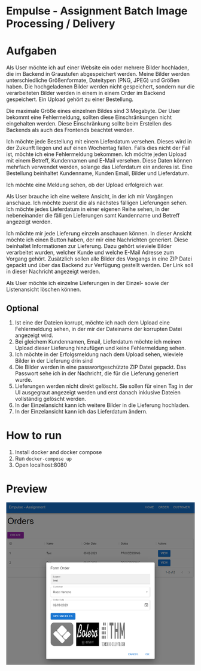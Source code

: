 # Empulse - Assignment Batch Image Processing / Delivery

# Aufgaben

Als User möchte ich auf einer Website ein oder mehrere Bilder hochladen, die im Backend in Graustufen abgespeichert werden. Meine Bilder werden unterschiedliche Größenformate, Dateitypen (PNG, JPEG) und Größen haben. Die hochgeladenen Bilder werden nicht gespeichert, sondern nur die verarbeiteten Bilder werden in einem in einem Order im Backend gespeichert. Ein Upload gehört zu einer Bestellung.

Die maximale Größe eines einzelnen Bildes sind 3 Megabyte. Der User bekommt eine Fehlermeldung, sollten diese Einschränkungen nicht eingehalten werden. Diese Einschränkung sollte beim Erstellen des Backends als auch des Frontends beachtet werden.

Ich möchte jede Bestellung mit einem Lieferdatum versehen. Dieses wird in der Zukunft liegen und auf einen Wochentag fallen. Falls dies nicht der Fall ist, möchte ich eine Fehlermeldung bekommen. Ich möchte jeden Upload mit einem Betreff, Kundennamen und E-Mail versehen. Diese Daten können mehrfach verwendet werden, solange das Lieferdatum ein anderes ist. Eine Bestellung beinhaltet Kundenname, Kunden Email, Bilder und Lieferdatum.

Ich möchte eine Meldung sehen, ob der Upload erfolgreich war.

Als User brauche ich eine weitere Ansicht, in der ich mir Vorgängen anschaue. Ich möchte zuerst die als nächstes fälligen Lieferungen sehen. Ich möchte jedes Lieferdatum in einer eigenen Reihe sehen, in der nebeneinander die fälligen Lieferungen samt Kundenname und Betreff angezeigt werden.

Ich möchte mir jede Lieferung einzeln anschauen können. In dieser Ansicht möchte ich einen Button haben, der mir eine Nachrichten generiert. Diese beinhaltet Informationen zur Lieferung. Dazu gehört wieviele Bilder verarbeitet wurden, welcher Kunde und welche E-Mail Adresse zum Vorgang gehört. Zusätzlich sollen alle Bilder des Vorgangs in eine ZIP Datei gepackt und über das Backend zur Verfügung gestellt werden. Der Link soll in dieser Nachricht angezeigt werden.

Als User möchte ich einzelne Lieferungen in der Einzel- sowie der Listenansicht löschen können.

## Optional

1. Ist eine der Dateien korrupt, möchte ich nach dem Upload eine Fehlermeldung sehen, in der mir der Dateiname der korrupten Datei angezeigt wird.
2. Bei gleichem Kundennamen, Email, Lieferdatum möchte ich meinen Upload dieser Lieferung hinzufügen und keine Fehlermeldung sehen.
3. Ich möchte in der Erfolgsmeldung nach dem Upload sehen, wieviele Bilder in der Lieferung drin sind
4. Die Bilder werden in eine passwortgeschützte ZIP Datei gepackt. Das Passwort sehe ich in der Nachricht, die für die Lieferung generiert wurde.
5. Lieferungen werden nicht direkt gelöscht. Sie sollen für einen Tag in der UI ausgegraut angezeigt werden und erst danach inklusive Dateien vollständig gelöscht werden.
6. In der Einzelansicht kann ich weitere Bilder in die Lieferung hochladen.
7. In der Einzelansicht kann ich das Lieferdatum ändern.

# How to run

1. Install docker and docker compose
2. Run `docker-compose up`
3. Open localhost:8080

# Preview

![alt text](https://raw.githubusercontent.com/robyhartonodev/assignment/master/preview/preview.png)